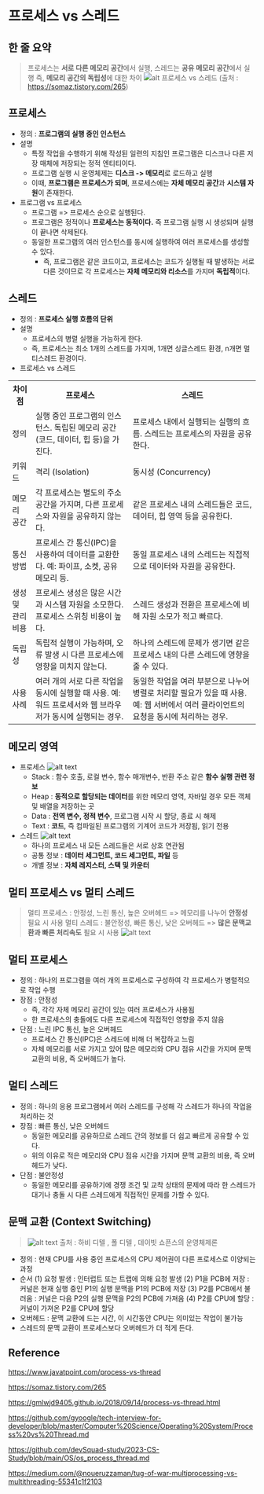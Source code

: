 # 프로세스 vs 스레드

## 한 줄 요약

> 프로세스는 **서로 다른 메모리 공간**에서 실행, 스레드는 **공유 메모리 공간**에서 실행
> 즉, **메모리 공간의 독립성**에 대한 차이
> ![alt 프로세스 vs 스레드](../img/procees_thread.png)
(출처 : https://somaz.tistory.com/265)

## 프로세스

* 정의 : **프로그램의 실행 중인 인스턴스**
* 설명
  * 특정 작업을 수행하기 위해 작성된 일련의 지침인 프로그램은 디스크나 다른 저장 매체에 저장되는 정적 엔티티이다.
  * 프로그램 실행 시 운영체제는 **디스크 -> 메모리**로 로드하고 실행
  * 이때, **프로그램은 프로세스가 되며**, 프로세스에는 **자체 메모리 공간**과 **시스템 자원**이 존재한다.
* 프로그램 vs 프로세스
  * 프로그램 => 프로세스 순으로 실행된다.
  * 프로그램은 정적이나 **프로세스는 동적이다.** 즉 프로그램 실행 시 생성되며 실행이 끝나면 삭제된다.
  * 동일한 프로그램의 여러 인스턴스를 동시에 실행하여 여러 프로세스를 생성할 수 있다.
    * 즉, 프로그램은 같은 코드이고, 프로세스는 코드가 실행될 때 발생하는 서로 다른 것이므로 각 프로세스는 **자체 메모리와 리소스**를 가지며 **독립적**이다.

## 스레드

- 정의 : **프로세스 실행 흐름의 단위**
- 설명
  * 프로세스의 병렬 실행을 가능하게 한다.
  * 즉, 프로세스는 최소 1개의 스레드를 가지며, 1개면 싱글스레드 환경, n개면 멀티스레드 환경이다.
- 프로세스 vs 스레드
<table>
    <tr>
        <th>차이점</th>
        <th>프로세스</th>
        <th>스레드</th>
    </tr>
    <tr>
        <td>정의</td>
        <td>실행 중인 프로그램의 인스턴스. 독립된 메모리 공간(코드, 데이터, 힙 등)을 가진다.</td>
        <td>프로세스 내에서 실행되는 실행의 흐름. 스레드는 프로세스의 자원을 공유한다.</td>
    </tr>
    <tr>
        <td>키워드</td>
        <td>격리 (Isolation)</td>
        <td>동시성 (Concurrency)</td>
    </tr>
    <tr>
        <td>메모리 공간</td>
        <td>각 프로세스는 별도의 주소 공간을 가지며, 다른 프로세스와 자원을 공유하지 않는다.</td>
        <td>같은 프로세스 내의 스레드들은 코드, 데이터, 힙 영역 등을 공유한다.</td>
    </tr>
    <tr>
        <td>통신 방법</td>
        <td>프로세스 간 통신(IPC)을 사용하여 데이터를 교환한다. 예: 파이프, 소켓, 공유 메모리 등.</td>
        <td>동일 프로세스 내의 스레드는 직접적으로 데이터와 자원을 공유한다.</td>
    </tr>
    <tr>
        <td>생성 및 관리 비용</td>
        <td>프로세스 생성은 많은 시간과 시스템 자원을 소모한다. 프로세스 스위칭 비용이 높다.</td>
        <td>스레드 생성과 전환은 프로세스에 비해 자원 소모가 적고 빠르다.</td>
    </tr>
    <tr>
        <td>독립성</td>
        <td>독립적 실행이 가능하며, 오류 발생 시 다른 프로세스에 영향을 미치지 않는다.</td>
        <td>하나의 스레드에 문제가 생기면 같은 프로세스 내의 다른 스레드에 영향을 줄 수 있다.</td>
    </tr>
    <tr>
        <td>사용 사례</td>
        <td>여러 개의 서로 다른 작업을 동시에 실행할 때 사용. 예: 워드 프로세서와 웹 브라우저가 동시에 실행되는 경우.</td>
        <td>동일한 작업을 여러 부분으로 나누어 병렬로 처리할 필요가 있을 때 사용. 예: 웹 서버에서 여러 클라이언트의 요청을 동시에 처리하는 경우.</td>
    </tr>
</table>

## 메모리 영역
* 프로세스
![alt text](../img/process_memory.png)
  * Stack : 함수 호출, 로컬 변수, 함수 매개변수, 반환 주소 같은 **함수 실행 관련 정보**
  * Heap : **동적으로 할당되는 데이터**를 위한 메모리 영역, 자바일 경우 모든 객체 및  배열을 저장하는 곳
  * Data : **전역 변수, 정적 변수**, 프로그램 시작 시 할당, 종료 시 해제 
  * Text : **코드**, 즉 컴파일된 프로그램의 기계어 코드가 저장됨, 읽기 전용
* 스레드
![alt text](../img/thread_memory.png)
  * 하나의 프로세스 내 모든 스레드들은 서로 상호 연관됨
  * 공통 정보 : **데이터 세그먼트, 코드 세그먼트, 파일** 등
  * 개별 정보 : **자체 레지스터, 스택 및 카운터**

## 멀티 프로세스 vs 멀티 스레드
> 멀티 프로세스 : 안정성, 느린 통신, 높은 오버헤드 => 메모리를 나누어 **안정성** 필요 시 사용
> 멀티 스레드 : 불안정성, 빠른 통신, 낮은 오버헤드 => **많은 문맥교환과 빠른 처리속도** 필요 시 사용
![alt text](../img/multi_processing_multi_thread.png)

## 멀티 프로세스
* 정의 : 하나의 프로그램을 여러 개의 프로세스로 구성하여 각 프로세스가 병렬적으로 작업 수행
* 장점 : 안정성
  * 즉, 각각 자체 메모리 공간이 있는 여러 프로세스가 사용됨
  * 한 프로세스의 충돌에도 다른 프로세스에 직접적인 영향을 주지 않음
* 단점 : 느린 IPC 통신, 높은 오버헤드
  * 프로세스 간 통신(IPC)은 스레드에 비해 더 복잡하고 느림
  * 자체 메모리를 서로 가지고 있어 많은 메모리와 CPU 점유 시간을 가지며 문맥 교환의 비용, 즉 오버헤드가 높다.

## 멀티 스레드
* 정의 : 하나의 응용 프로그램에서 여러 스레드를 구성해 각 스레드가 하나의 작업을 처리하는 것
* 장점 : 빠른 통신, 낮은 오버헤드
  * 동일한 메모리를 공유하므로 스레드 간의 정보를 더 쉽고 빠르게 공유할 수 있다.
  * 위의 이유로 적은 메모리와 CPU 점유 시간을 가지며 문맥 교환의 비용, 즉 오버헤드가 낮다.
* 단점 : 불안정성
  * 동일한 메모리를 공유하기에 경쟁 조건 및 교착 상태의 문제에 따라 한 스레드가 대기나 충돌 시 다른 스레드에게 직접적인 문제를 가할 수 있다.

## 문맥 교환 (Context Switching)
> ![alt text](../img/context_switching.png)
출처 : 하비 디텔 , 폴 디텔 , 데이빗 쇼픈스의 운영체제론
* 정의 : 현재 CPU를 사용 중인 프로세스의 CPU 제어권이 다른 프로세스로 이양되는 과정
* 순서
(1)	요청 발생 : 인터럽트 또는 트랩에 의해 요청 발생
(2)	P1을 PCB에 저장 : 커널은 현재 실행 중인 P1의 실행 문맥을 P1의 PCB에 저장
(3)	P2를 PCB에서 불러옴 : 커널은 다음 P2의 실행 문맥을 P2의 PCB에 가져옴
(4)	P2를 CPU에 할당 : 커널이 가져온 P2를 CPU에 할당
* 오버헤드 : 문맥 교환에 드는 시간, 이 시간동안 CPU는 의미있는 작업이 불가능
* 스레드의 문맥 교환이 프로세스보다 오버헤드가 더 적게 든다.

## Reference
https://www.javatpoint.com/process-vs-thread

https://somaz.tistory.com/265

https://gmlwjd9405.github.io/2018/09/14/process-vs-thread.html

https://github.com/gyoogle/tech-interview-for-developer/blob/master/Computer%20Science/Operating%20System/Process%20vs%20Thread.md

https://github.com/devSquad-study/2023-CS-Study/blob/main/OS/os_process_thread.md

https://medium.com/@noueruzzaman/tug-of-war-multiprocessing-vs-multithreading-55341c1f2103

